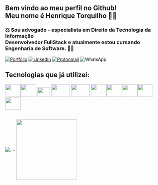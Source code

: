 <h2>Bem vindo ao meu perfil no Github!<br>
  Meu nome é Henrique Torquilho 🧑‍💻</h2> 

<h3>⚖️ Sou advogado - especialista em Direito da Tecnologia da Informação<br>
Desenvolvedor FullStack e atualmente estou cursando Engenharia de Software. 🧑‍💻</h3> 

<a href="https://htorquilho.github.io/" target="_blank">![Portfólio](https://img.shields.io/badge/Portf%C3%B3lio-000000?style=for-the-badge&logo=githubpages&logoColor=white)</a>
<a href="https://www.linkedin.com/in/henrique-torquilho-2b450615a/" target="_blank">![LinkedIn](https://img.shields.io/badge/linkedin-%230077B5.svg?style=for-the-badge&logo=linkedin&logoColor=white)</a>
<a href="mailto:henriquetorquilho@protonmail.com" target="_blank">![Protonmail](https://img.shields.io/badge/ProtonMail-8B89CC?style=for-the-badge&logo=protonmail&logoColor=white)</a>
![WhatsApp](https://img.shields.io/badge/WhatsApp-25D366?style=for-the-badge&logo=whatsapp&logoColor=white)

                  
<h2>Tecnologias que já utilizei:</h2>

<img src="https://cdn.jsdelivr.net/gh/devicons/devicon/icons/html5/html5-original-wordmark.svg" width="50" height="40"/><img src="https://cdn.jsdelivr.net/gh/devicons/devicon/icons/css3/css3-original-wordmark.svg" width="50" height="40"/> <img src="https://cdn.jsdelivr.net/gh/devicons/devicon/icons/javascript/javascript-original.svg" width="40" height="30"/> <img 
src="https://cdn.jsdelivr.net/gh/devicons/devicon/icons/bootstrap/bootstrap-original.svg" width="60" height="40"/> <img
src="https://cdn.jsdelivr.net/gh/devicons/devicon/icons/sass/sass-original.svg" width="60" height="40"/> <img                                                     src="https://cdn.jsdelivr.net/gh/devicons/devicon/icons/react/react-original.svg" width="50" height="40"/><img 
src="https://cdn.jsdelivr.net/gh/devicons/devicon/icons/nodejs/nodejs-original.svg" width="50" height="40"/><img 
src="https://cdn.jsdelivr.net/gh/devicons/devicon/icons/postgresql/postgresql-original.svg" width="50" height="40"/><img 
src="https://cdn.jsdelivr.net/gh/devicons/devicon/icons/mongodb/mongodb-original.svg" width="50" height="40"/><img
src="https://cdn.jsdelivr.net/gh/devicons/devicon/icons/java/java-original.svg" width="50" height="40"/>
        
<br>
<a href="https://github.com/htorquilho/github-readme-stats">
  <img align="center" src="https://github-readme-stats.vercel.app/api?username=htorquilho&show_icons=true&theme=radical" />
</a> ...
<a href="https://github.com/anuraghazra/convoychat">
  <img align="center" height="195" src="https://github-readme-stats.vercel.app/api/top-langs/?username=htorquilho&theme=radical" />
</a>
